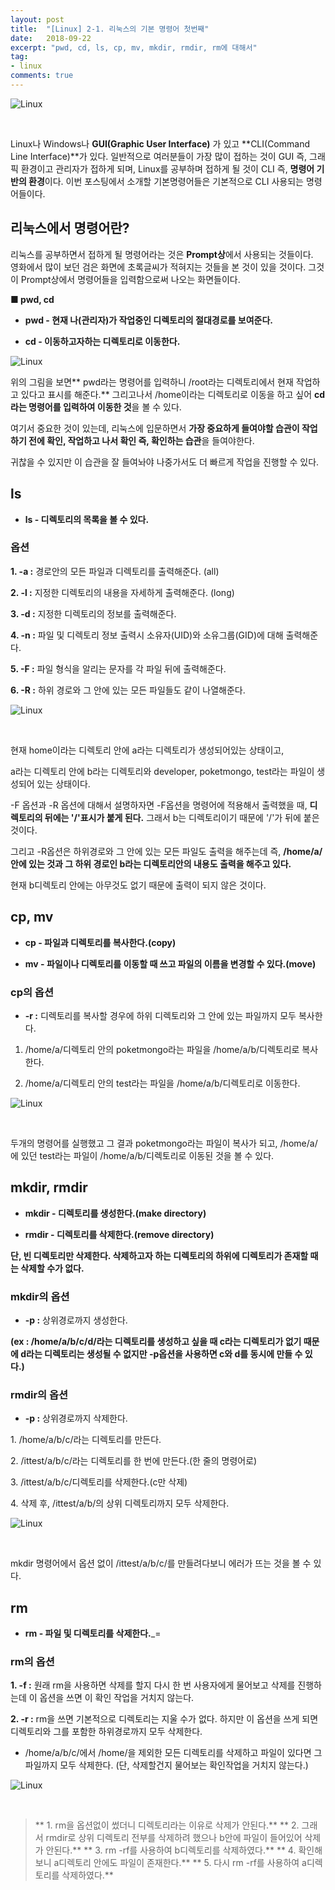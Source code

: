```yaml
---
layout: post
title:  "[Linux] 2-1. 리눅스의 기본 명령어 첫번째"
date:   2018-09-22
excerpt: "pwd, cd, ls, cp, mv, mkdir, rmdir, rm에 대해서"
tag:
- linux
comments: true
---
```


![Linux](/assets/img/Linux.jpg)

<br/>

Linux나 Windows나 **GUI(Graphic User Interface)** 가 있고 **CLI(Command Line Interface)**가 있다. 일반적으로 여러분들이 가장 많이 접하는 것이 GUI 즉, 그래픽 환경이고 관리자가 접하게 되며, Linux를 공부하며 접하게 될 것이 CLI 즉, **명령어 기반의 환경**이다. 이번 포스팅에서 소개할 기본명령어들은 기본적으로 CLI 사용되는 명령어들이다.

## 리눅스에서 명령어란?

리눅스를 공부하면서 접하게 될 명령어라는 것은 **Prompt상**에서 사용되는 것들이다. 
영화에서 많이 보던 검은 화면에 초록글씨가 적혀지는 것들을 본 것이 있을 것이다. 그것이 Prompt상에서 명령어들을 입력함으로써 나오는 화면들이다.



**■ pwd, cd**

* **pwd - 현재 나(관리자)가 작업중인 디렉토리의 절대경로를 보여준다.**

* **cd - 이동하고자하는 디렉토리로 이동한다.**


![Linux](/assets/img/linux_pwd.png)



위의 그림을 보면** pwd라는 명령어를 입력하니 /root라는 디렉토리에서 현재 작업하고 있다고 표시를 해준다.** 그리고나서 /home이라는 디렉토리로 이동을 하고 싶어 **cd라는 명령어를 입력하여 이동한 것**을 볼 수 있다.

여기서 중요한 것이 있는데, 리눅스에 입문하면서 **가장 중요하게 들여야할 습관이 작업하기 전에 확인, 작업하고 나서 확인 즉, 확인하는 습관**을 들여야한다.

귀찮을 수 있지만 이 습관을 잘 들여놔야 나중가서도 더 빠르게 작업을 진행할 수 있다.

## ls

* **ls - 디렉토리의 목록을 볼 수 있다.**

### 옵션

**1. -a :** 경로안의 모든 파일과 디렉토리를 출력해준다. (all)

**2. -l :** 지정한 디렉토리의 내용을 자세하게 출력해준다. (long)

**3. -d :** 지정한 디렉토리의 정보를 출력해준다.

**4. -n :** 파일 및 디렉토리 정보 출력시 소유자(UID)와 소유그룹(GID)에 대해 출력해준다.

**5. -F :** 파일 형식을 알리는 문자를 각 파일 뒤에 출력해준다.

**6. -R :** 하위 경로와 그 안에 있는 모든 파일들도 같이 나열해준다.


![Linux](/assets/img/linux_ls.png)

<br/>

현재 home이라는 디렉토리 안에 a라는 디렉토리가 생성되어있는 상태이고,

a라는 디렉토리 안에 b라는 디렉토리와 developer, poketmongo, test라는 파일이 생성되어 있는 상태이다.  

\-F 옵션과 -R 옵션에 대해서 설명하자면 -F옵션을 명령어에 적용해서 출력했을 때, **디렉토리의 뒤에는 '/'표시가 붙게 된다.** 그래서 b는 디렉토리이기 때문에 '/'가 뒤에 붙은 것이다.

그리고 -R옵션은 하위경로와 그 안에 있는 모든 파일도 출력을 해주는데 즉, **/home/a/안에 있는 것과 그 하위 경로인 b라는 디렉토리안의 내용도 출력을 해주고 있다.** 

현재 b디렉토리 안에는 아무것도 없기 때문에 출력이 되지 않은 것이다.

## cp, mv

* **cp - 파일과 디렉토리를 복사한다.(copy)**

* **mv - 파일이나 디렉토리를 이동할 때 쓰고 파일의 이름을 변경할 수 있다.(move)**


### cp의 옵션

* **-r :** 디렉토리를 복사할 경우에 하위 디렉토리와 그 안에 있는 파일까지 모두 복사한다.

1. /home/a/디렉토리 안의 poketmongo라는 파일을 /home/a/b/디렉토리로 복사한다.

2. /home/a/디렉토리 안의 test라는 파일을 /home/a/b/디렉토리로 이동한다.

![Linux](/assets/img/linux_cpmv.png)

<br/>

두개의 명령어를 실행했고 그 결과 poketmongo라는 파일이 복사가 되고, /home/a/에 있던 test라는 파일이 /home/a/b/디렉토리로 이동된 것을 볼 수 있다.



## mkdir, rmdir

* **mkdir - 디렉토리를 생성한다.(make directory)**

* **rmdir - 디렉토리를 삭제한다.(remove directory)**

**단, 빈 디렉토리만 삭제한다. 삭제하고자 하는 디렉토리의 하위에 디렉토리가 존재할 때는 삭제할 수가 없다.**

### mkdir의 옵션

* **-p :** 상위경로까지 생성한다.

**(ex : /home/a/b/c/d/라는 디렉토리를 생성하고 싶을 때 c라는 디렉토리가 없기 때문에 d라는 디렉토리는 생성될 수 없지만 -p옵션을 사용하면 c와 d를 동시에 만들 수 있다.)**

### rmdir의 옵션

* **-p :** 상위경로까지 삭제한다.

1\. /home/a/b/c/라는 디렉토리를 만든다.

2\. /ittest/a/b/c/라는 디렉토리를 한 번에 만든다.(한 줄의 명령어로)

3\. /ittest/a/b/c/디렉토리를 삭제한다.(c만 삭제)

4\. 삭제 후, /ittest/a/b/의 상위 디렉토리까지 모두 삭제한다.

![Linux](/assets/img/linux_mkdir.png)


<br/>

mkdir 명령어에서 옵션 없이 /ittest/a/b/c/를 만들려다보니 에러가 뜨는 것을 볼 수 있다.



## rm

* **rm - 파일 및 디렉토리를 삭제한다.**_=

### rm의 옵션

**1. -f :** 원래 rm을 사용하면 삭제를 할지 다시 한 번 사용자에게 물어보고 삭제를 진행하는데 이 옵션을 쓰면 이 확인 작업을 거치지 않는다.

**2. -r :** rm을 쓰면 기본적으로 디렉토리는 지울 수가 없다. 하지만 이 옵션을 쓰게 되면 디렉토리와 그를 포함한 하위경로까지 모두 삭제한다.


- /home/a/b/c/에서 /home/을 제외한 모든 디렉토리를 삭제하고 파일이 있다면 그 파일까지 모두 삭제한다. (단, 삭제할건지 물어보는 확인작업을 거치지 않는다.)

![Linux](/assets/img/linux_rm.png)

<br/>

>** 1. rm을 옵션없이 썼더니 디렉토리라는 이유로 삭제가 안된다.**
** 2. 그래서 rmdir로 상위 디렉토리 전부를 삭제하려 했으나 b안에 파일이 들어있어 삭제가 안된다.**
** 3. rm -rf를 사용하여 b디렉토리를 삭제하였다.**
** 4. 확인해보니 a디렉토리 안에도 파일이 존재한다.**
** 5. 다시 rm -rf를 사용하여 a디렉토리를 삭제하였다.**
